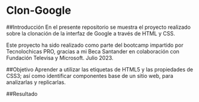 # Clon-Google

##Introducción
En el presente repositorio se muestra el proyecto realizado sobre la clonación de la interfaz de Google a través de HTML y CSS.

Este proyecto ha sido realizado como parte del bootcamp impartido por Tecnolochicas PRO, gracias a mi Beca Santander en colaboración con Fundación Televisa y Microsoft.
Julio 2023.

##Objetivo
Aprender a utilizar las etiquetas de HTML5 y las propiedades de CSS3; así como identificar componentes base de un sitio web, para analizarlas y replicarlas. 

##Resultado

